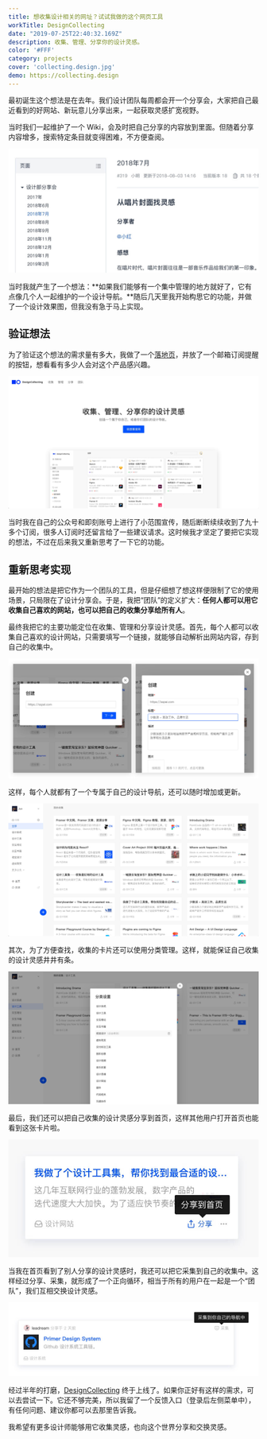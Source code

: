 ```yaml
---
title: 想收集设计相关的网址？试试我做的这个网页工具
workTitle: DesignCollecting
date: "2019-07-25T22:40:32.169Z"
description: 收集、管理、分享你的设计灵感。
color: '#FFF'
category: projects
cover: 'collecting.design.jpg'
demo: https://collecting.design
---
```


最初诞生这个想法是在去年。我们设计团队每周都会开一个分享会，大家把自己最近看到的好网站、新玩意儿分享出来，一起获取灵感扩宽视野。

当时我们一起维护了一个 Wiki，会及时把自己分享的内容放到里面。但随着分享内容增多，搜索特定条目就变得困难，不方便查阅。

![用 Wiki 管理设计分享](./15640573668819.jpg)

当时我就产生了一个想法：**如果我们能够有一个集中管理的地方就好了，它有点像几个人一起维护的一个设计导航。**随后几天里我开始构思它的功能，并做了一个设计效果图，但我没有急于马上实现。

## 验证想法
为了验证这个想法的需求量有多大，我做了一个[落地页](https://collecting.design/tutorial)，并放了一个邮箱订阅提醒的按钮，想看看有多少人会对这个产品感兴趣。

![DesignCollecting 落地页](./15640578844620.jpg)

当时我在自己的公众号和即刻账号上进行了小范围宣传，随后断断续续收到了九十多个订阅，很多人订阅时还留言给了一些建议请求。这时候我才坚定了要把它实现的想法，不过在后来我又重新思考了一下它的功能。

## 重新思考实现
最开始的想法是把它作为一个团队的工具，但是仔细想了想这样便限制了它的使用场景，只局限在了设计分享会。于是，我把“团队”的定义扩大：**任何人都可以用它收集自己喜欢的网站，也可以把自己的收集分享给所有人**。

最终我把它的主要功能定位在收集、管理和分享设计灵感。首先，每个人都可以收集自己喜欢的设计网站，只需要填写一个链接，就能够自动解析出网站内容，存到自己的收集中。

![收集一个网址](./WX20190725-204355@2x.jpg)

这样，每个人就都有了一个专属于自己的设计导航，还可以随时增加或更新。

![设计导航](./15640591106409.jpg)

其次，为了方便查找，收集的卡片还可以使用分类管理。这样，就能保证自己收集的设计灵感井井有条。

![分类管理设计灵感](./15640590138520.jpg)

最后，我们还可以把自己收集的设计灵感分享到首页，这样其他用户打开首页也能看到这张卡片啦。

![分享设计灵感](./15640593411567.jpg)

当我在首页看到了别人分享的设计灵感时，我还可以把它采集到自己的收集中。这样经过分享、采集，就形成了一个正向循环，相当于所有的用户在一起是一个“团队”，我们互相交换设计灵感。

![收集设计灵感](./15640596552533.jpg)

经过半年的打磨，[DesignCollecting](https://collecting.design) 终于上线了。如果你正好有这样的需求，可以去尝试一下。它还不够完美，所以我留了一个反馈入口（登录后左侧菜单中），有任何问题、建议你都可以去那里告诉我。

我希望有更多设计师能够用它收集灵感，也向这个世界分享和交换灵感。